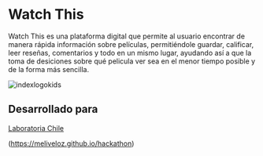# Watch This

Watch This es una plataforma digital que permite al usuario encontrar de manera rápida información sobre películas, permitiéndole guardar, calificar, leer reseñas, comentarios y todo en un mismo lugar, ayudando así a que la toma de desiciones sobre qué pelicula ver sea en el menor tiempo posible y de la forma más sencilla.

![indexlogokids](https://user-images.githubusercontent.com/32287743/37947290-a9c81dea-3160-11e8-830d-c4037a6c28db.png)

## Desarrollado para
[Laboratoria Chile](https://meliveloz.github.io/hackathon/index.html)

(https://meliveloz.github.io/hackathon)
